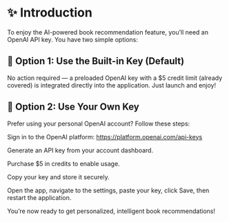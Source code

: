 # ✨ Introduction
To enjoy the AI-powered book recommendation feature, you’ll need an OpenAI API key. You have two simple options:

## 🔹 **Option 1**: Use the Built-in Key (Default)
No action required — a preloaded OpenAI key with a $5 credit limit (already covered) is integrated directly into the application. Just launch and enjoy!

## 🔹 **Option 2**: Use Your Own Key
Prefer using your personal OpenAI account? Follow these steps:

Sign in to the OpenAI platform: https://platform.openai.com/api-keys

Generate an API key from your account dashboard.

Purchase $5 in credits to enable usage.

Copy your key and store it securely.

Open the app, navigate to the settings, paste your key, click Save, then restart the application.

You’re now ready to get personalized, intelligent book recommendations!